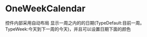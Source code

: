 OneWeekCalendar
===============

控件内部采用自动布局
显示一周之内的的日期(TypeDefault:目前一周。TypeWeek:今天到下一周的今天)，并且可以设置日期下面的颜色



